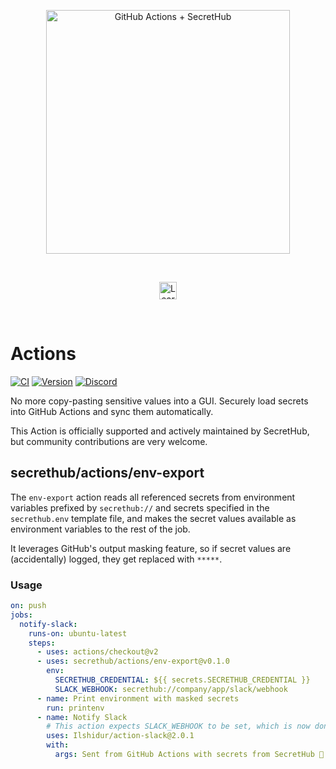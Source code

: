 <p align="center">
  <img src="https://secrethub.io/img/integrations/github-actions/github-banner.png?v1" alt="GitHub Actions + SecretHub" width="390">
</p>
<br/>

<p align="center">
  <a href="https://secrethub.io/integrations/github-actions/"><img alt="Learn More" src="https://secrethub.io/img/buttons/github/learn-more.png?v2" height="28" /></a>
</p>
<br/>


# Actions

[![CI](https://github.com/secrethub/actions/workflows/.github/workflows/main.yml/badge.svg)](https://github.com/secrethub/actions/actions)
[![Version](https://img.shields.io/github/release/secrethub/actions.svg)](https://github.com/secrethub/actions/releases/latest)
[![Discord](https://img.shields.io/badge/chat-on%20discord-7289da.svg?logo=discord)](https://discord.gg/NWmxVeb)

No more copy-pasting sensitive values into a GUI. Securely load secrets into GitHub Actions and sync them automatically.

This Action is officially supported and actively maintained by SecretHub, but community contributions are very welcome. 

## secrethub/actions/env-export

The `env-export` action reads all referenced secrets from environment variables prefixed by `secrethub://` and secrets specified in the `secrethub.env` template file, and makes the secret values available as environment variables to the rest of the job.

It leverages GitHub's output masking feature, so if secret values are (accidentally) logged, they get replaced with `*****`.

### Usage

```yml
on: push
jobs:
  notify-slack:
    runs-on: ubuntu-latest
    steps:
      - uses: actions/checkout@v2
      - uses: secrethub/actions/env-export@v0.1.0
        env:
          SECRETHUB_CREDENTIAL: ${{ secrets.SECRETHUB_CREDENTIAL }}
          SLACK_WEBHOOK: secrethub://company/app/slack/webhook
      - name: Print environment with masked secrets
        run: printenv
      - name: Notify Slack
        # This action expects SLACK_WEBHOOK to be set, which is now done automatically
        uses: Ilshidur/action-slack@2.0.1
        with:
          args: Sent from GitHub Actions with secrets from SecretHub 🔑
```

